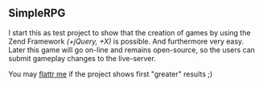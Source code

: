SimpleRPG
---------------

I start this as test project to show that the creation of games by using the Zend Framework *(+jQuery, +X)* is possible.
And furthermore very easy.
Later this game will go on-line and remains open-source, so the users can submit gameplay changes to the live-server.

You may [flattr me] if the project shows first "greater" results ;)

  [flattr me]: http://flattr.com/thing/291002/SimpleRPG-PHP